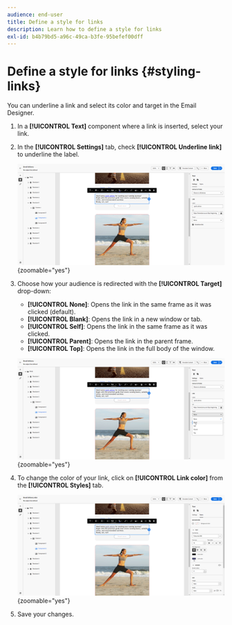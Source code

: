 ```yaml
---
audience: end-user
title: Define a style for links
description: Learn how to define a style for links
exl-id: b4b79bd5-a96c-49ca-b3fe-95befef00dff
---
```

# Define a style for links {#styling-links}

You can underline a link and select its color and target in the Email Designer.

1. In a **[!UICONTROL Text]** component where a link is inserted, select your link.

1. In the **[!UICONTROL Settings]** tab, check **[!UICONTROL Underline link]** to underline the label.

   ![Screenshot showing the Underline link option in the Settings tab.](assets/link_1.png){zoomable="yes"}

1. Choose how your audience is redirected with the **[!UICONTROL Target]** drop-down:

    * **[!UICONTROL None]**: Opens the link in the same frame as it was clicked (default).
    * **[!UICONTROL Blank]**: Opens the link in a new window or tab.
    * **[!UICONTROL Self]**: Opens the link in the same frame as it was clicked.
    * **[!UICONTROL Parent]**: Opens the link in the parent frame.
    * **[!UICONTROL Top]**: Opens the link in the full body of the window.

   ![Screenshot showing the Target drop-down options in the Settings tab.](assets/link_2.png){zoomable="yes"}

1. To change the color of your link, click on **[!UICONTROL Link color]** from the **[!UICONTROL Styles]** tab.

   ![Screenshot showing the Link color option in the Styles tab.](assets/link_3.png){zoomable="yes"}

1. Save your changes.